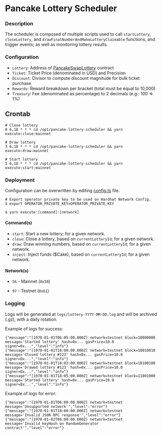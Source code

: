 # Pancake Lottery Scheduler

### Description

The scheduler is composed of multiple scripts used to call `startLottery`, `closeLottery`, and `drawFinalNumberAndMakeLotteryClaimable` functions, and trigger events; as well as monitoring lottery results.

### Configuration

- `Lottery`: Address of [PancakeSwapLottery](https://github.com/pancakeswap/pancake-contracts/tree/master/projects/lottery) contract
- `Ticket`: Ticket Price (denominated in USD) and Precision
- `Discount`: Divisor to compute discount magnitude for bulk ticket purchase
- `Rewards`: Reward breakdown per bracket (total must be equal to 10,000)
- `Treasury`: Fee (denominated as percentage) to 2 decimals (e.g.: 100 => 1%)

## Crontab

```shell script
# Close lottery
0 6,18 * * * cd /opt/pancake-lottery-scheduler && yarn execute:close:mainnet

# Draw lottery
3 6,18 * * * cd /opt/pancake-lottery-scheduler && yarn execute:draw:mainnet

# Start lottery
5 6,18 * * * cd /opt/pancake-lottery-scheduler && yarn execute:start:mainnet
```

### Deployment

Configuration can be overwritten by editing [config.ts](config.ts) file.

```shell script
# Export operator private key to be used on Hardhat Network Config.
$ export OPERATOR_PRIVATE_KEY=OPERATOR_PRIVATE_KEY

$ yarn execute:[command]:[network]
```

#### Command(s)

- `start`: Start a new lottery; for a given network.
- `close`: Close a lottery, based on `currentLotteryId`; for a given network.
- `draw`: Draw winning numbers, based on `currentLotteryId`; for a given network.
- `inject`: Inject funds ($Cake), based on `currentLotteryId`; for a given network.

#### Network(s)

- `56` - Mainnet (`0x38`)

- `97` - Testnet (`0x61`)

### Logging

Logs will be generated at `logs/lottery-YYYY-MM-DD.log` and will be archived (.gz), with a daily rotation.

Example of logs for success:

```log
{"message":"[1970-01-01T06:05:00.000Z] network=testnet block=10000000 message='Started lottery' hash=0x... gasPrice=10.0 signer=0x...","level":"info"}
{"message":"[1970-01-01T18:00:00.000Z] network=testnet block=10010010 message='Closed lottery #123' hash=0x... gasPrice=10.0 signer=0x...","level":"info"}
{"message":"[1970-01-01T18:03:00.000Z] network=testnet block=10100100 message='Drawed lottery #123' hash=0x... gasPrice=10.0 signer=0x...","level":"info"}
{"message":"[1970-01-01T18:05:00.000Z] network=testnet block=11001000 message='Started lottery' hash=0x... gasPrice=10.0 signer=0x...","level":"info"}
```

Example of logs for error:

```log
{"message":"[1970-01-01T06:00:00.000Z] network=testnet message='Unsupported network'","level":"error"}
{"message":"[1970-01-01T18:00:00.000Z] network=testnet message='Invalid JSON RPC response'","level":"error"}
{"message":"[1970-01-02T06:00:00.000Z] network=testnet message='Invalid keyHash on RandomGenerator contract'","level":"error"}
```
